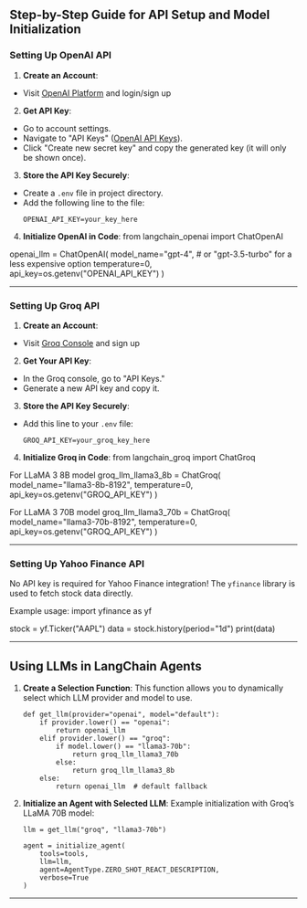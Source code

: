 ## **Step-by-Step Guide for API Setup and Model Initialization**

### **Setting Up OpenAI API**

1. **Create an Account**:
- Visit [OpenAI Platform](https://platform.openai.com/) and login/sign up
  
2. **Get API Key**:
- Go to account settings.
- Navigate to "API Keys" ([OpenAI API Keys](https://platform.openai.com/account/api-keys)).
- Click "Create new secret key" and copy the generated key (it will only be shown once).

3. **Store the API Key Securely**:
- Create a `.env` file in project directory.
- Add the following line to the file:
  ```
  OPENAI_API_KEY=your_key_here
  ```

4. **Initialize OpenAI in Code**:
from langchain_openai import ChatOpenAI

openai_llm = ChatOpenAI(
model_name="gpt-4", # or "gpt-3.5-turbo" for a less expensive option
temperature=0,
api_key=os.getenv("OPENAI_API_KEY")
)


---

### **Setting Up Groq API**

1. **Create an Account**:
- Visit [Groq Console](https://groq.com/) and sign up

2. **Get Your API Key**:
- In the Groq console, go to "API Keys."
- Generate a new API key and copy it.

3. **Store the API Key Securely**:
- Add this line to your `.env` file:
  ```
  GROQ_API_KEY=your_groq_key_here
  ```

4. **Initialize Groq in Code**:
from langchain_groq import ChatGroq

For LLaMA 3 8B model
groq_llm_llama3_8b = ChatGroq(
model_name="llama3-8b-8192",
temperature=0,
api_key=os.getenv("GROQ_API_KEY")
)

For LLaMA 3 70B model
groq_llm_llama3_70b = ChatGroq(
model_name="llama3-70b-8192",
temperature=0,
api_key=os.getenv("GROQ_API_KEY")
)


---

### **Setting Up Yahoo Finance API**

No API key is required for Yahoo Finance integration! The `yfinance` library is used to fetch stock data directly.

Example usage:
import yfinance as yf

stock = yf.Ticker("AAPL")
data = stock.history(period="1d")
print(data)


---

## **Using LLMs in LangChain Agents**

1. **Create a Selection Function**:
    This function allows you to dynamically select which LLM provider and model to use.
    ```
    def get_llm(provider="openai", model="default"):
        if provider.lower() == "openai":
            return openai_llm
        elif provider.lower() == "groq":
            if model.lower() == "llama3-70b":
                return groq_llm_llama3_70b
            else:
                return groq_llm_llama3_8b
        else:
            return openai_llm  # default fallback
    ```

2. **Initialize an Agent with Selected LLM**:
    Example initialization with Groq’s LLaMA 70B model:
    ```
    llm = get_llm("groq", "llama3-70b")

    agent = initialize_agent(
        tools=tools,
        llm=llm,
        agent=AgentType.ZERO_SHOT_REACT_DESCRIPTION,
        verbose=True
    )
    ```

---
